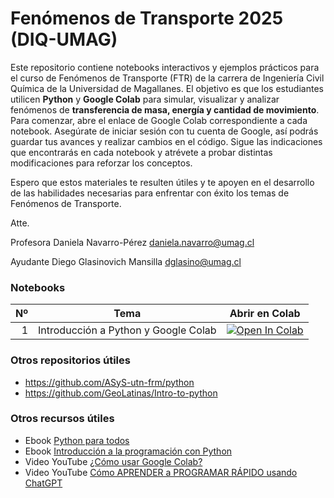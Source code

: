 # Fenómenos de Transporte 2025 (DIQ-UMAG)

Este repositorio contiene notebooks interactivos y ejemplos prácticos para el curso de Fenómenos de Transporte (FTR) de la carrera de Ingeniería Civil Química de la Universidad de Magallanes.
El objetivo es que los estudiantes utilicen **Python** y **Google Colab** para simular, visualizar y analizar fenómenos de **transferencia de masa, energía y cantidad de movimiento**.
Para comenzar, abre el enlace de Google Colab correspondiente a cada notebook. Asegúrate de iniciar sesión con tu cuenta de Google, así podrás guardar tus avances y realizar cambios en el código. Sigue las indicaciones que encontrarás en cada notebook y atrévete a probar distintas modificaciones para reforzar los conceptos.

Espero que estos materiales te resulten útiles y te apoyen en el desarrollo de las habilidades necesarias para enfrentar con éxito los temas de Fenómenos de Transporte. 


Atte.  

Profesora Daniela Navarro-Pérez [daniela.navarro@umag.cl](mailto:daniela.navarro@umag.cl)  

Ayudante Diego Glasinovich Mansilla [dglasino@umag.cl](mailto:dglasino@umag.cl)


### Notebooks
| Nº  | Tema                                  | Abrir en Colab |
|----:|---------------------------------------|----------------|
| 1   | Introducción a Python y Google Colab  | [![Open In Colab](https://colab.research.google.com/assets/colab-badge.svg)](https://colab.research.google.com/github/Danita-Puq/FTR-2025/blob/main/notebooks/ejemplo_fenomenos.ipynb) |


### Otros repositorios útiles
- https://github.com/ASyS-utn-frm/python
- https://github.com/GeoLatinas/Intro-to-python

### Otros recursos útiles
- Ebook [Python para todos](https://drive.google.com/file/d/0B5VsS3feMSSgNTU4OGJkZDktMjgzNy00NGNlLWFkYjUtYmQ1ZWI1NDBjOTVj/view?resourcekey=0-bAgfYp82Tah5u0Xaj7pGgQ)
- Ebook [Introducción a la programación con Python](https://ia802802.us.archive.org/34/items/IntroduccinALaProgramacinConPythonBecerra/Introducci%C3%B3n%20a%20la%20programaci%C3%B3n%20con%20Python%20-%20Becerra.pdf)
- Video YouTube [¿Cómo usar Google Colab?](https://youtu.be/GO5JY2OWnuI?si=DimOZJH6PvvesPrW)
- Video YouTube [Cómo APRENDER a PROGRAMAR RÁPIDO usando ChatGPT](https://youtu.be/NNFILURqLv8?si=5ycmY1NJQ78rMHNj)
